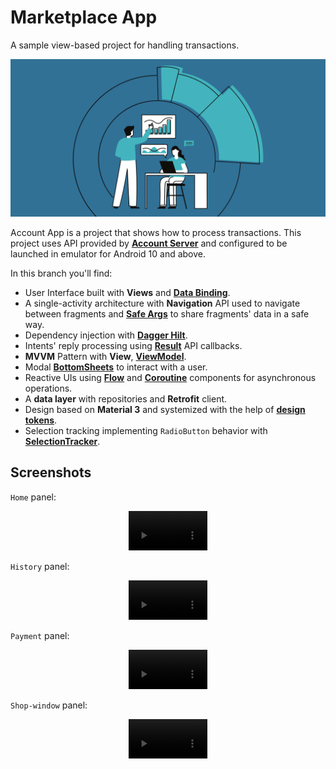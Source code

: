 # Marketplace App

A sample view-based project for handling transactions.

<p align="center">
  <img src="/images/chart.png"/>
</p>

Account App is a project that shows how to process transactions. 
This project uses API provided by **[Account Server](https://github.com/cyrusrose/account_app_server.git)** 
and configured to be launched in emulator for Android 10 and above.

In this branch you'll find:
* User Interface built with **Views** and **[Data Binding](https://developer.android.com/topic/libraries/data-binding)**.
* A single-activity architecture with **Navigation** API used to navigate between fragments 
  and **[Safe Args](https://developer.android.com/guide/navigation/navigation-pass-data)**
  to share fragments' data in a safe way.
* Dependency injection with **[Dagger Hilt](https://developer.android.com/training/dependency-injection/hilt-android)**.
* Intents' reply processing using **[Result](https://developer.android.com/training/basics/intents/result)** API callbacks.
* **MVVM** Pattern with **View**, **[ViewModel](https://developer.android.com/topic/libraries/architecture/viewmodel)**.
* Modal **[BottomSheets](https://github.com/material-components/material-components-android/blob/master/docs/components/BottomSheet.md)** 
  to interact with a user.
* Reactive UIs using **[Flow](https://developer.android.com/kotlin/flow)** and **[Coroutine](https://kotlinlang.org/docs/coroutines-overview.html)** 
  components for asynchronous operations.
* A **data layer** with repositories and **Retrofit** client.
* Design based on **Material 3** and systemized with the help 
  of **[design tokens](https://m3.material.io/foundations/design-tokens/overview)**.
* Selection tracking implementing `RadioButton` behavior with **[SelectionTracker](https://developer.android.com/reference/kotlin/androidx/recyclerview/selection/SelectionTracker)**.

## Screenshots

`Home` panel:

<p align="center">
  <video src="/images/home.mp4" width="25%" autoplay loop/>
</p>

`History` panel:

<p align="center">
  <video src="/images/history.mp4" width="25%" autoplay loop/>
</p>

`Payment` panel:

<p align="center">
  <video src="/images/payment.mp4" width="25%" autoplay loop/>
</p>

`Shop-window` panel:

<p align="center">
  <video src="/images/shopwindow.mp4" width="25%" autoplay loop/>
</p>